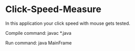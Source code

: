 # Click-Speed-Measure

In this application your click speed with mouse gets tested.

Compile command: 
javac *.java

Run command: 
java MainFrame
